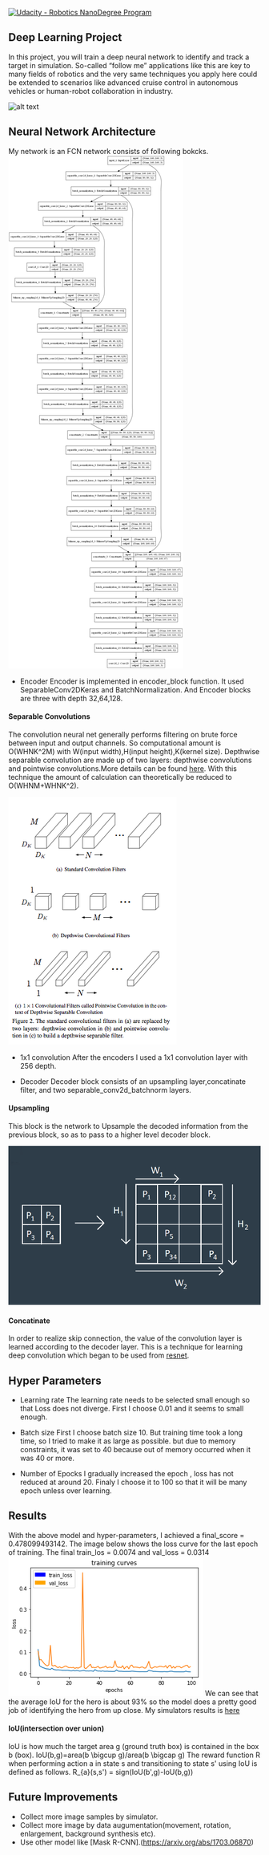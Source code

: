 [![Udacity - Robotics NanoDegree Program](https://s3-us-west-1.amazonaws.com/udacity-robotics/Extra+Images/RoboND_flag.png)](https://www.udacity.com/robotics)

## Deep Learning Project ##

In this project, you will train a deep neural network to identify and track a target in simulation. So-called “follow me” applications like this are key to many fields of robotics and the very same techniques you apply here could be extended to scenarios like advanced cruise control in autonomous vehicles or human-robot collaboration in industry.

[image_0]: ./docs/misc/sim_screenshot.png
![alt text][image_0] 

## Neural Network Architecture ##
My network is an FCN network consists of following bokcks. 
![alt text](./docs/misc/model.png)

* Encoder
Encoder is implemented in encoder_block function.
It used SeparableConv2DKeras and BatchNormalization.
And Encoder blocks are three with depth 32,64,128.

#### Separable Convolutions ####
The convolution neural net generally performs filtering on brute force between input and output channels.
So computational amount is O(WHNK^2M) with W(input width),H(input height),K(kernel size).
Depthwise separable convolution are made up of two layers: depthwise convolutions and pointwise convolutions.More details can be found [here](https://towardsdatascience.com/types-of-convolutions-in-deep-learning-717013397f4d).
With this technique the amount of calculation can theoretically be reduced to O(WHNM+WHNK^2).

![alt text](./docs/misc/depthwise_separable_convolution.png)

* 1x1 convolution
After the encoders I used a 1x1 convolution layer with 256 depth.

* Decoder
Decoder block consists of an upsampling layer,concatinate filter, and two separable_conv2d_batchnorm layers.

#### Upsampling ####
This block is the network to Upsample the decoded information from the previous block, so as to pass to a higher level decoder block.

![alt text](./docs/misc/bilinear.png)

#### Concatinate ####
In order to realize skip connection, the value of the convolution layer is learned according to the decoder layer.
This is a technique for learning deep convolution which began to be used from
[resnet](https://arxiv.org/abs/1512.03385).

## Hyper Parameters ##
* Learning rate
The learning rate needs to be selected small enough so that Loss does not diverge.
First I choose 0.01 and it seems to small enough.

* Batch size
First I choose batch size 10.
But training time took a long time,
so I tried to make it as large as possible.
but due to memory constraints, it was set to 40 because out of memory occurred when it was 40 or more.

* Number of Epocks
I gradually increased the epoch , loss has not reduced at around 20.
Finaly I choose it to 100 so that it will be many epoch unless over learning.


## Results ##
With the above model and hyper-parameters, I achieved a final_score = 0.478099493142.
 The image below shows the loss curve for the last epoch of training. The final train_los = 0.0074 and val_loss = 0.0314
![alt text](./docs/misc/training.png)
We can see that the average IoU for the hero is about 93% so the model does a pretty good job of identifying the hero from up close.
My simulators results is [here](./docs/misc/result.mp4)

#### IoU(intersection over union) ####
IoU is how much the target area g (ground truth box) is contained in the box b (box).
IoU(b,g)=area(b \bigcup g)/area(b \bigcap g)
The reward function R when performing action a in state s and transitioning to state s' using IoU is defined as follows.
R_{a}(s,s') = sign(IoU(b',g)-IoU(b,g))

## Future Improvements ##
* Collect more image samples by simulator.
* Collect more image by data augumentation(movement, rotation, enlargement, background synthesis etc).
* Use other model like [Mask R-CNN].(https://arxiv.org/abs/1703.06870)